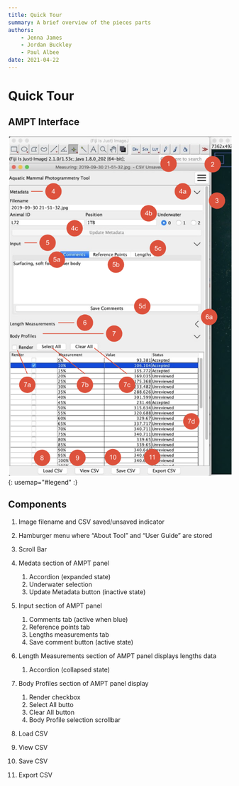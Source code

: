 ```yaml
---
title: Quick Tour
summary: A brief overview of the pieces parts
authors:
    - Jenna James
    - Jordan Buckley
    - Paul Albee
date: 2021-04-22
---
```

Quick Tour
==========
## AMPT Interface
![Labeled Interface](img/window_legend.png){: usemap="#legend" :}
<map name="legend">
      <area target="_blank" alt="google" title="google" href="http://Google.com" coords="450,79,79" shape="circle">
</map>

## Components

1. Image filename and CSV saved/unsaved indicator
1. Hamburger menu where “About Tool” and “User Guide” are stored
1. Scroll Bar
1. Medata section of AMPT panel

    1. Accordion (expanded state)
    1. Underwater selection
    1. Update Metadata button (inactive state)

1. Input section of AMPT panel

    1. Comments tab (active when blue)
    1. Reference points tab
    1. Lengths measurements tab
    1. Save comment button (active state)

1. Length Measurements section of AMPT panel displays lengths data
    
    1. Accordion (collapsed state)
    
1. Body Profiles section of AMPT panel display
   
    1. Render checkbox
    1. Select All butto
    1. Clear All button
    1. Body Profile selection scrollbar

1. Load CSV
1. View CSV
1. Save CSV
1. Export CSV
